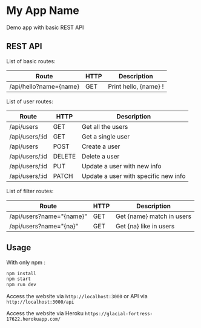 # My App Name
Demo app with basic REST API

## REST API
List of basic routes:

Route | HTTP | Description
---|---|---
/api/hello?name={name}|GET|Print hello, {name} !

List of user routes:

Route|HTTP|Description
---|---|---
/api/users|GET|Get all the users
/api/users/:id|GET|Get a single user
/api/users|POST|Create a user
/api/users/:id|DELETE|Delete a user
/api/users/:id|PUT|Update a user with new info
/api/users/:id|PATCH|Update a user with specific new info

List of filter routes:

Route|HTTP|Description
---|---|---
/api/users?name="{name}"|GET|Get {name} match in users
/api/users?name="{na}"|GET|Get {na} like in users

## Usage

With only npm :

```javascript
npm install
npm start
npm run dev
```

Access the website via `http://localhost:3000` or API via `http://localhost:3000/api`

Access the website via Heroku `https://glacial-fortress-17622.herokuapp.com/`